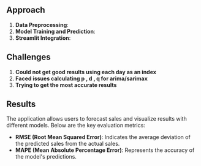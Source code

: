 ## Approach

1. **Data Preprocessing**:
2. **Model Training and Prediction**:
3. **Streamlit Integration**:


## Challenges

1. **Could not get good results using each day as an index**
2. **Faced issues calculating p , d , q for arima/sarimax**
3. **Trying to get the most accurate results**

## Results

The application allows users to forecast sales and visualize results with different models. Below are the key evaluation metrics:

- **RMSE (Root Mean Squared Error)**: Indicates the average deviation of the predicted sales from the actual sales.
- **MAPE (Mean Absolute Percentage Error)**: Represents the accuracy of the model's predictions.